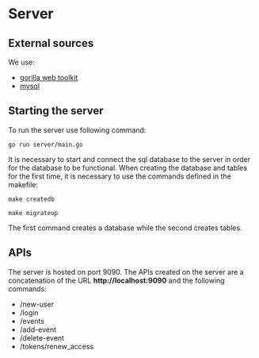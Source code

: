 # Server

## External sources

We use:
- [gorilla web toolkit](https://www.gorillatoolkit.org/)
- [mysql](https://www.mysql.com/)

## Starting the server

To run the server use following command:

```
go run server/main.go  
```
It is necessary to start and connect the sql database to the server in order for the database to be functional. When creating the database and tables for the first time, it is necessary to use the commands defined in the makefile:
```
make createdb  
```
```
make migrateup  
```
The first command creates a database while the second creates tables.

## APIs

The server is hosted on port 9090. The APIs created on the server are a concatenation of the URL **http://localhost:9090** and the following commands:

- /new-user
- /login
- /events
- /add-event
- /delete-event
- /tokens/renew_access


